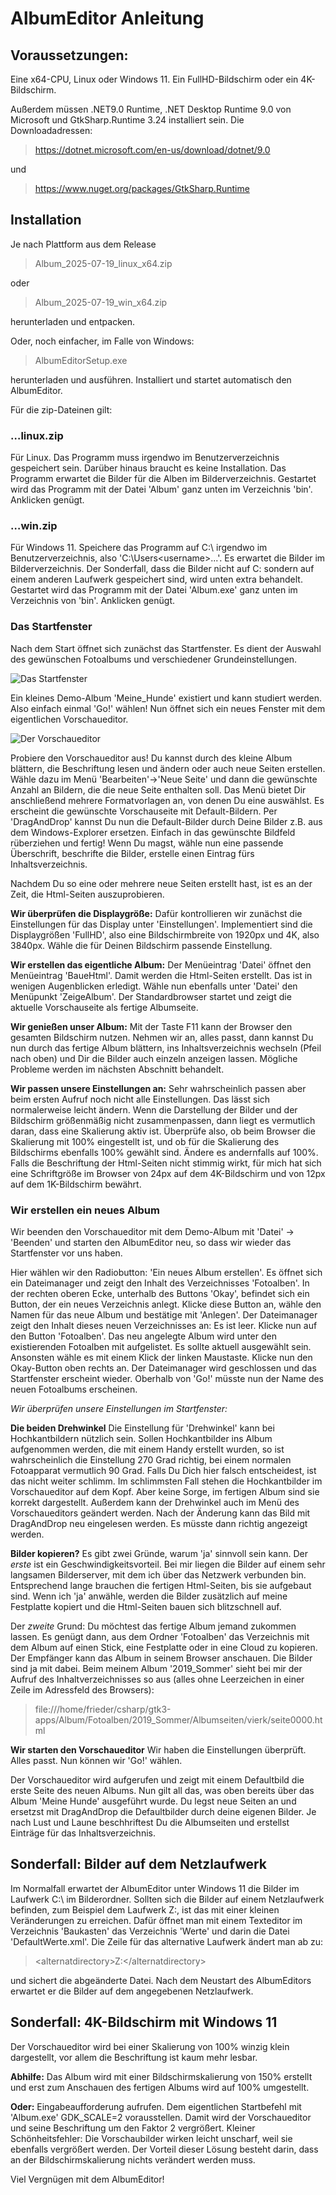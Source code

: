 # AlbumEditor Anleitung
## Voraussetzungen:
Eine x64-CPU, Linux oder Windows 11. Ein FullHD-Bildschirm oder ein 4K-Bildschirm.

Außerdem müssen .NET9.0 Runtime, .NET Desktop Runtime 9.0 von Microsoft und GtkSharp.Runtime 3.24 installiert sein. Die Downloadadressen:

> https://dotnet.microsoft.com/en-us/download/dotnet/9.0

und

> https://www.nuget.org/packages/GtkSharp.Runtime

## Installation

Je nach Plattform aus dem Release

> Album_2025-07-19_linux_x64.zip 

oder

> Album_2025-07-19_win_x64.zip

herunterladen und entpacken.

Oder, noch einfacher, im Falle von Windows:

> AlbumEditorSetup.exe

herunterladen und ausführen. Installiert und startet automatisch den AlbumEditor.

Für die zip-Dateinen gilt:

### …linux.zip
Für Linux. Das Programm muss irgendwo im Benutzerverzeichnis gespeichert sein. Darüber hinaus braucht es keine Installation. Das Programm erwartet die Bilder für die Alben im Bilderverzeichnis. Gestartet wird das Programm mit der Datei 'Album' ganz unten im Verzeichnis 'bin'. Anklicken genügt.

### …win.zip
Für Windows 11. Speichere das Programm auf C:\ irgendwo im Benutzerverzeichnis, also 'C:\Users\<username>\...'. Es erwartet die Bilder im Bilderverzeichnis. Der Sonderfall, dass die Bilder nicht auf C: sondern auf einem anderen Laufwerk gespeichert sind, wird unten extra behandelt. Gestartet wird das Programm mit der Datei 'Album.exe' ganz unten im Verzeichnis von 'bin'. Anklicken genügt.

### Das Startfenster
Nach dem Start öffnet sich zunächst das Startfenster. Es dient der Auswahl des gewünschen Fotoalbums und verschiedener Grundeinstellungen.

![Das Startfenster](./Bildschirmfoto11-55-23.png)

Ein kleines Demo-Album 'Meine_Hunde' existiert und kann studiert werden. Also einfach einmal 'Go!' wählen! Nun öffnet sich ein neues Fenster mit dem eigentlichen Vorschaueditor.

![Der Vorschaueditor](./Bildschirmfoto11-59-59.png)

Probiere den Vorschaueditor aus! Du kannst durch des kleine Album blättern, die Beschriftung lesen und ändern oder auch neue Seiten erstellen. Wähle dazu im Menü 'Bearbeiten'->'Neue Seite' und dann die gewünschte Anzahl an Bildern, die die neue Seite enthalten soll. Das Menü bietet Dir anschließend mehrere Formatvorlagen an, von denen Du eine auswählst. Es erscheint die gewünschte Vorschauseite mit Default-Bildern. Per 'DragAndDrop' kannst Du nun die Default-Bilder durch Deine Bilder z.B. aus dem Windows-Explorer ersetzen. Einfach in das gewünschte Bildfeld rüberziehen und fertig! Wenn Du magst, wähle nun eine passende Überschrift, beschrifte die Bilder, erstelle einen Eintrag fürs Inhaltsverzeichnis.

Nachdem Du so eine oder mehrere neue Seiten erstellt hast, ist es an der Zeit, die Html-Seiten auszuprobieren. 

**Wir überprüfen die Displaygröße:**
Dafür kontrollieren wir zunächst die Einstellungen für das Display unter 'Einstellungen'. Implementiert sind die Displaygrößen 'FullHD', also eine Bildschirmbreite von 1920px und 4K, also 3840px. Wähle die für Deinen Bildschirm passende Einstellung.   

**Wir erstellen das eigentliche Album:**
Der Menüeintrag 'Datei' öffnet den Menüeintrag 'BaueHtml'. Damit werden die Html-Seiten erstellt. Das ist in wenigen Augenblicken erledigt. Wähle nun ebenfalls unter 'Datei' den Menüpunkt 'ZeigeAlbum'. Der Standardbrowser startet und zeigt die aktuelle Vorschauseite als fertige Albumseite. 

**Wir genießen unser Album:**
Mit der Taste F11 kann der Browser den gesamten Bildschirm nutzen. Nehmen wir an, alles passt, dann kannst Du nun durch das fertige Album blättern, ins Inhaltsverzeichnis wechseln (Pfeil nach oben) und Dir die Bilder auch einzeln anzeigen lassen. Mögliche Probleme werden im nächsten Abschnitt behandelt.

**Wir passen unsere Einstellungen an:**
Sehr wahrscheinlich passen aber beim ersten Aufruf noch nicht alle Einstellungen. Das lässt sich normalerweise leicht ändern. Wenn die Darstellung der Bilder und der Bildschirm größenmäßig nicht zusammenpassen, dann liegt es vermutlich daran, dass eine Skalierung aktiv ist. Überprüfe also, ob beim Browser die Skalierung mit 100% eingestellt ist, und ob für die Skalierung des Bildschirms ebenfalls 100% gewählt sind. Ändere es andernfalls auf 100%. Falls die Beschriftung der Html-Seiten nicht stimmig wirkt, für mich hat sich eine Schriftgröße im Browser von 24px auf dem 4K-Bildschirm und von 12px auf dem 1K-Bildschirm bewährt.

### Wir erstellen ein neues Album
Wir beenden den Vorschaueditor mit dem Demo-Album mit 'Datei' -> 'Beenden' und starten den AlbumEditor neu, so dass wir wieder das Startfenster vor uns haben. 

Hier wählen wir den Radiobutton: 'Ein neues Album erstellen'. Es öffnet sich ein Dateimanager und zeigt den Inhalt des Verzeichnisses 'Fotoalben'. In der rechten oberen Ecke, unterhalb des Buttons 'Okay', befindet sich ein Button, der ein neues Verzeichnis anlegt. Klicke diese Button an, wähle den Namen für das neue Album und bestätige mit 'Anlegen'. Der Dateimanager zeigt den Inhalt dieses neuen Verzeichnisses an: Es ist leer. Klicke nun auf den Button 'Fotoalben'. Das neu angelegte Album wird unter den existierenden Fotoalben mit aufgelistet. Es sollte aktuell ausgewählt sein. Ansonsten wähle es mit einem Klick der linken Maustaste. Klicke nun den Okay-Button oben rechts an. Der Dateimanager wird geschlossen und das Startfenster erscheint wieder. Oberhalb von 'Go!' müsste nun der Name des neuen Fotoalbums erscheinen.

*Wir überprüfen unsere Einstellungen im Startfenster:*

**Die beiden Drehwinkel** Die Einstellung für 'Drehwinkel' kann bei Hochkantbildern nützlich sein. Sollen Hochkantbilder ins Album aufgenommen werden, die mit einem Handy erstellt wurden, so ist wahrscheinlich die Einstellung 270 Grad richtig, bei einem normalen Fotoapparat vermutlich 90 Grad. Falls Du Dich hier falsch entscheidest, ist das nicht weiter schlimm. Im schlimmsten Fall stehen die Hochkantbilder im Vorschaueditor auf dem Kopf. Aber keine Sorge, im fertigen Album sind sie korrekt dargestellt. Außerdem kann der Drehwinkel auch im Menü des Vorschaueditors geändert werden. Nach der Änderung kann das Bild mit DragAndDrop neu eingelesen werden. Es müsste dann richtig angezeigt werden.

**Bilder kopieren?** Es gibt zwei Gründe, warum 'ja' sinnvoll sein kann. Der *erste* ist ein Geschwindigkeitsvorteil. Bei mir liegen die Bilder auf einem sehr langsamen Bilderserver, mit dem ich über das Netzwerk verbunden bin. Entsprechend lange brauchen die fertigen Html-Seiten, bis sie aufgebaut sind. Wenn ich 'ja' anwähle, werden die Bilder zusätzlich auf meine Festplatte kopiert und die Html-Seiten bauen sich blitzschnell auf. 

Der *zweite* Grund: Du möchtest das fertige Album jemand zukommen lassen. Es genügt dann, aus dem Ordner 'Fotoalben' das Verzeichnis mit dem Album auf einen Stick, eine Festplatte oder in eine Cloud zu kopieren. Der Empfänger kann das Album in seinem Browser anschauen. Die Bilder sind ja mit dabei. Beim meinem Album '2019_Sommer' sieht bei mir der Aufruf des Inhaltverzeichnisses so aus (alles ohne Leerzeichen in einer Zeile im Adressfeld des Browsers):

> file:///home/frieder/csharp/gtk3-apps/Album/Fotoalben/2019_Sommer/Albumseiten/vierk/seite0000.html

**Wir starten den Vorschaueditor** Wir haben die Einstellungen überprüft. Alles passt.  Nun können wir 'Go!' wählen.

Der Vorschaueditor wird aufgerufen und zeigt mit einem Defaultbild die erste Seite des neuen Albums. Nun gilt all das, was oben bereits über das Album 'Meine Hunde' ausgeführt wurde. Du legst neue Seiten an und ersetzst mit DragAndDrop die Defaultbilder durch deine eigenen Bilder. Je nach Lust und Laune beschhriftest Du die Albumseiten und erstellst Einträge für das Inhaltsverzeichnis.

## Sonderfall: Bilder auf dem Netzlaufwerk
Im Normalfall erwartet der AlbumEditor unter Windows 11 die Bilder im Laufwerk C:\ im Bilderordner. Sollten sich die Bilder auf einem Netzlaufwerk befinden, zum Beispiel dem Laufwerk Z:, ist das mit einer kleinen Veränderungen zu erreichen. Dafür öffnet man mit einem Texteditor im Verzeichnis 'Baukasten' das Verzeichnis 'Werte' und darin die Datei 'DefaultWerte.xml'. Die Zeile für das alternative Laufwerk ändert man ab zu: 

> \<alternatdirectory>Z:\</alternatdirectory>

und sichert die abgeänderte Datei. Nach dem Neustart des AlbumEditors erwartet er die Bilder auf dem angegebenen Netzlaufwerk.

## Sonderfall: 4K-Bildschirm mit Windows 11
Der Vorschaueditor wird bei einer Skalierung von 100% winzig klein dargestellt, vor allem die Beschriftung ist kaum mehr lesbar. 

**Abhilfe:** Das Album wird mit einer Bildschirmskalierung von 150% erstellt und erst zum Anschauen des fertigen Albums wird auf 100% umgestellt.

**Oder:** Eingabeaufforderung aufrufen. Dem eigentlichen Startbefehl mit 'Album.exe' 
GDK_SCALE=2 vorausstellen. Damit wird der Vorschaueditor und seine Beschriftung um den Faktor 2 vergrößert. Kleiner Schönheitsfehler: Die Vorschaubilder wirken leicht unscharf, weil sie ebenfalls vergrößert werden. Der Vorteil dieser Lösung besteht darin, dass an der Bildschirmskalierung nichts verändert werden muss.

Viel Vergnügen mit dem AlbumEditor!

